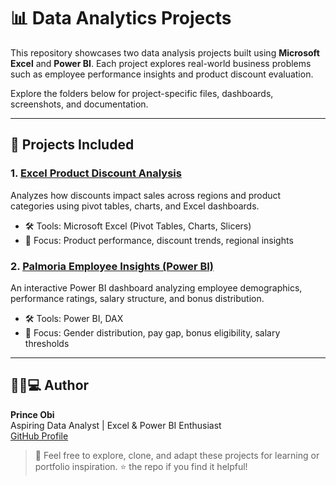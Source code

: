 # 📊 Data Analytics Projects

This repository showcases two data analysis projects built using **Microsoft Excel** and **Power BI**. Each project explores real-world business problems such as employee performance insights and product discount evaluation.

Explore the folders below for project-specific files, dashboards, screenshots, and documentation.

---

## 🔹 Projects Included

### 1. [Excel Product Discount Analysis](./product-discount-analysis/)

Analyzes how discounts impact sales across regions and product categories using pivot tables, charts, and Excel dashboards.

- 🛠️ Tools: Microsoft Excel (Pivot Tables, Charts, Slicers)
- 🔎 Focus: Product performance, discount trends, regional insights

### 2. [Palmoria Employee Insights (Power BI)](./palmoria-employee-insights/)

An interactive Power BI dashboard analyzing employee demographics, performance ratings, salary structure, and bonus distribution.

- 🛠️ Tools: Power BI, DAX
- 🔎 Focus: Gender distribution, pay gap, bonus eligibility, salary thresholds

---

## 👨🏽💻 Author

**Prince Obi**  
Aspiring Data Analyst | Excel & Power BI Enthusiast  
[GitHub Profile](https://github.com/princejcobi)

> 💬 Feel free to explore, clone, and adapt these projects for learning or portfolio inspiration. ⭐ the repo if you find it helpful!

